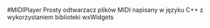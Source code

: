 #MIDIPlayer
Prosty odtwarzacz plików MIDI napisany w języku C++ z wykorzystaniem biblioteki wxWidgets
